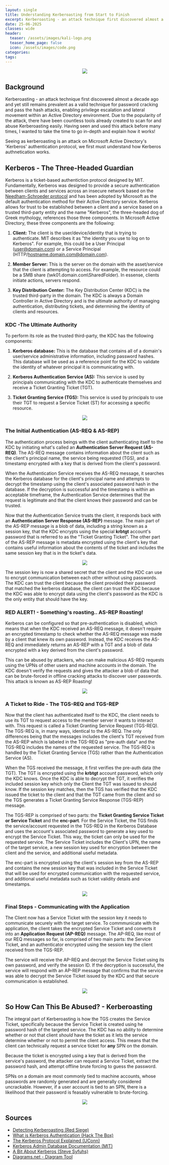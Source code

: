```yaml
---
layout: single
title: Understanding Kerberoasting from Start to Finish
excerpt: Kerberoasting - an attack technique first discovered almost a decade ago and yet still remains prevalent as a valid technique for password cracking and pass the hash attacks, enabling privilege escalation and lateral movement within an Active Directory environment.  Due to the popularity of the attack, there have been countless tools already created to scan for and abuse Kerberoasting easily.  Having seen and used this attack before many times, I wanted to take the time to go in-depth and explain how it works!
date: 25-06-2025
classes: wide
header:
  teaser: /assets/images/kali-logo.png
  teaser_home_page: false
  icon: /assets/images/code.png
categories:
tags:
---
```


<p align="center">
  <img src="/assets/images/Kerberoasting/Kerberos_protocol_logo.png">
</p>

## Background

Kerberoasting - an attack technique first discovered almost a decade ago and yet still remains prevalent as a valid technique for password cracking and pass the hash attacks, enabling privilege escalation and lateral movement within an Active Directory environment.  Due to the popularity of the attack, there have been countless tools already created to scan for and abuse Kerberoasting easily.  Having seen and used this attack before many times, I wanted to take the time to go in-depth and explain how it works!

Seeing as kerberoasting is an attack on Microsoft Active Directory's 'Kerberos' authentication protocol, we first must understand how Kerberos authnetication works.

## Kerberos - The Three-Headed Guardian

Kerberos is a ticket-based authentiction protocol designed by MIT.  Fundamentally, Kerberos was designed to provide a secure authentication between clients and services across an insecure network based on the [Needham-Schroeder protocol](https://en.wikipedia.org/wiki/Needham%E2%80%93Schroeder_protocol) and has been adopted by Microsoft as the default authentication method for their Active Directory service.  Kerberos allows for trust to be established between a client and a service based on a trusted third-party entity and the name "Kerberos", the three-headed dog of Greek mythology, references those three components.  In Microsoft Active Directory, these three components are the following:

1. **Client:**  The client is the user/device/identity that is trying to authenticate.  MIT describes it as "the identity you use to log on to Kerberos".  For example, this could be a User Principal (user@domain.com) or a Service Principal (HTTP/hostname.domain.com@domain.com).

2. **Member Server:** This is the server on the domain with the asset/service that the client is attempting to access.  For example, the resource could be a SMB share (\\wk01.domain.com\SharedFolder).  In essense, clients initiate actions, servers respond.

3. **Key Distribution Center:** The Key Distribution Center (KDC) is the trusted third-party in the domain.  The KDC is always a Domain Controller in Active Directory and is the ultimate authority of managing authentication, distributing tickets, and determining the identity of clients and resources.

### KDC -The Ultimate Authority

To perform its role as the trusted third-party, the KDC has the following components:

1. **Kerberos database:** This is the database that contains all of a domain's user/service administrative information, including password hashes.  This database will be used as a reference point for the KDC to validate the identity of whatever principal it is communicating with.

2. **Kerberos Authentication Service (AS):** This service is used by principals communicating with the KDC to authenticate themselves and receive a Ticket Granting Ticket (TGT).

2. **Ticket Granting Service (TGS):**  This service is used by principals to use their TGT to request a Service Ticket (ST) for accessing a specific resource.

<p align="center">
  <img src="/assets/images/Kerberoasting/Kerberos-Setup.png">
</p>

### The Initial Authentication (AS-REQ & AS-REP)

The authentication process beings with the client authenticating itself to the KDC by initiating what's called an **Authentication Server Request (AS-REQ)**.  The AS-REQ message contains information about the client such as the client's principal name, the service being requested (TGS), and a timestamp encrypted with a key that is derived from the client's password.

When the Authentication Service receives the AS-REQ message, it searches the Kerberos database for the client's principal name and attempts to decrypt the timestamp using the client's associated password hash in the database.  If the decryption is successful and the timestamp is within an acceptable timeframe, the Authentication Service determines that the request is legitimate and that the client knows their password and can be trusted.

Now that the Authentication Service trusts the client, it responds back with an **Authentication Server Response (AS-REP)** message.  The main part of the AS-REP message is a blob of data, including a string known as a session key, that the KDC encrypts using the special **krbtgt** account's password that is referred to as the "Ticket Granting Ticket".  The other part of the AS-REP message is metadata encrypted using the client's key that contains useful information about the contents of the ticket and includes the same session key that is in the ticket's data.

<p align="center">
  <img src="/assets/images/Kerberoasting/ASREQandASREP.png">
</p>

The session key is now a shared secret that the client and the KDC can use to encrypt communication between each other without using passwords.  The KDC can trust the client because the client provided their password that matched the kerberos database, the client can trust the KDC because the KDC was able to encrypt data using the client's password as the KDC is the only entity that should have the key.

### RED ALERT! - Something's roasting.. AS-REP Roasting!

Kerberos can be configured so that pre-authentication is disabled, which means that when the KDC received an AS-REQ message, it doesn't require an encrypted timestamp to check whether the AS-REQ message was made by a client that knew its own password.  Instead, the KDC receives the AS-REQ and immediately returns an AS-REP with a TGT and a blob of data encrypted with a key derived from the client's password.

This can be abused by attackers, who can make malicious AS-REQ requests using the UPNs of other users and machine accounts in the domain.  The KDC doesn't verify the requests and gives the attacker a blob of data that can be brute-forced in offline cracking attacks to discover user passwords.  This attack is known as AS-REP Roasting!

<p align="center">
  <img src="/assets/images/Kerberoasting/asreproasting.png">
</p>

### A Ticket to Ride - The TGS-REQ and TGS-REP

Now that the client has authenticated itself to the KDC, the client needs to use its TGT to request access to the member server it wants to interact with.  This request is called a Ticket Granting Service Request (TGS-REQ).  The TGS-REQ is, in many ways, identical to the AS-REQ.  The only differences being that the messages includes the client's TGT received from the AS-REP which is labeled in the TGS-REQ as "pre-auth data" and the TGS-REQ includes the names of the requested service.  The TGS-REQ is handled by the Ticket Granting Service (TGS) rather than the Authentication Service (AS).

When the TGS received the message, it first verifies the pre-auth data (the TGT).  The TGT is encrypted using the **krbtgt** account password, which only the KDC knows.  Once the KDC is able to decrypt the TGT, it verifies the included session key which only the Client the TGT was issued to should know.  If the session key matches, then the TGS has verified that the KDC issued the ticket to the client and that the TGT came from the client and so the TGS generates a Ticket Granting Service Response (TGS-REP) message.

The TGS-REP is comprised of two parts: the **Ticket Granting Service Ticket or Service Ticket** and the **enc-part**.  For the Service Ticket, the TGS finds the service/account requested in the TGS-REQ in the Kerberos Database and uses the account's associated password to generate a key used to encrypt the Service Ticket.  This way, the ticket can only be used for the requested service.  The Service Ticket includes the Client's UPN, the name of the target service, a new session key used for encryption between the client and the service, and additional useful metadata.

The enc-part is encrypted using the client's session key from the AS-REP and contains the new session key that was included in the Service Ticket that will be used for encrypted communication with the requested service, and additional useful metadata such as ticket validity details and timestamps.

<p align="center">
  <img src="/assets/images/Kerberoasting/TGSREQandTGSREP.png">
</p>

### Final Steps - Communicating with the Application

The Client now has a Service Ticket with the session key it needs to communicate securely with the target service.  To commmunicate with the application, the client takes the encrypted Service Ticket and converts it into an **Application Request (AP-REQ)** message.  The AP-REQ, like most of our REQ messages so far, is comprised of two main parts: the Service Ticket, and an authenticator encrypted using the session key the client received from the TGS-REP.

The service will receive the AP-REQ and decrypt the Service Ticket using its own password, and verify the session ID.  If the decryption is successful, the service will respond with an AP-REP message that confirms that the service was able to decrypt the Service Ticket issued by the KDC and that secure communication is established.

<p align="center">
  <img src="/assets/images/Kerberoasting/APREQandAPREP.png">
</p>

## So How Can This Be Abused? - Kerberoasting

The integral part of Kerberoasting is how the TGS creates the Service Ticket, specifically because the Service Ticket is created using he password hash of the targeted service.  The KDC has no ability to determine whether or not that client *should* have the ticket as it lets the service determine whether or not to permit the client access.  This means that the client can technically request a service ticket for **any** SPN on the domain.

Because the ticket is encrypted using a key that is derived from the service's password, the attacker can request a Service Ticket, extract the password hash, and attempt offline brute forcing to guess the password.

SPNs on a domain are most commonly tied to machine accounts, whose passwords are randomly generated and are generally considered uncrackable.  However, if a user account is tied to an SPN, there is a likelihood that their password is feasably vulnerable to brute-forcing.

<p align="center">
  <img src="/assets/images/Kerberoasting/APREQandAPREP.png">
</p>





## Sources
- [Detecting Kerberoasting (Red Siege)](https://redsiege.com/tools-techniques/2020/10/detecting-kerberoasting/)
- [What is Kerberos Authentication (Hack The Box)](https://www.hackthebox.com/blog/what-is-kerberos-authentication)
- [The Kerberos Protocol Explained (UConn)](https://iam.uconn.edu/the-kerberos-protocol-explained/)
- [Kerberos Admin Database Documentation (MIT)](https://web.mit.edu/kerberos/krb5-1.12/doc/admin/database.html)
- [A Bit About Kerberos (Steve Syfuhs)](https://syfuhs.net/a-bit-about-kerberos)
- [Diagrams.net - Diagram Tool](https://app.diagrams.net/)

